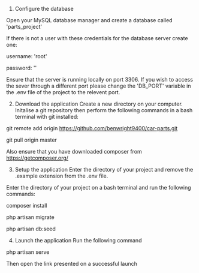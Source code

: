 1. Configure the database

Open your MySQL database manager and create a database called 
'parts_project'

If there is not a user with these credentials for the database server 
create one:

username: 'root'

password: ''

Ensure that the server is running locally on port 3306.
If you wish to access the sever through a different port
please change the 'DB_PORT' variable in the .env file of
the project to the relevent port.

2. Download the application
Create a new directory on your computer.
Initalise a git repository then perform the following commands in a
bash terminal with git installed:

git remote add origin https://github.com/benwright9400/car-parts.git

git pull origin master

Also ensure that you have downloaded composer from https://getcomposer.org/

3. Setup the application
Enter the directory of your project and remove the .example extension
from the .env file.

Enter the directory of your project on a bash terminal and run the
following commands:

composer install

php artisan migrate

php artisan db:seed

4. Launch the application
Run the following command

php artisan serve

Then open the link presented on a successful launch